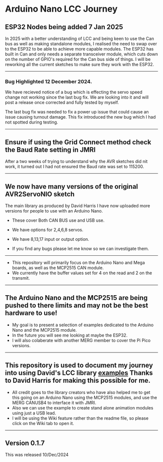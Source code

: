 # Arduino Nano LCC Journey

## ESP32 Nodes being added 7 Jan 2025

In 2025 with a better understanding of LCC and being keen to use the Can bus as well as making standalone modules, I realised the need to swap over to the ESP32 to be able to achieve more capable modules. The ESP32 has built in Can and only needs a separate transceiver module, which cuts down on the number of GPIO's required for the Can bus side of things. I will be reworking all the current sketches to make sure they work with the ESP32.

----

### Bug Highlighted 12 December 2024.

We have recieved notice of a bug which is effecting the servo speed change not working since the last bug fix. We are looking into it and will post a release once corrected and fully tested by myself.

The last bug fix was needed to fix a power up issue that could cause an issue causing turnout damage. This fix introduced the new bug which I had not spotted during testing.

----

## Ensure if using the Grid Connect method check the Baud Rate setting in JMRI

After a two weeks of trying to understand why the AVR sketches did nit work, it turned out I had not ensured the Baud rate was set to 115200.

----
## We now have many versions of the original AVR2ServoNIO sketch 

The main library as produced by David Harris I have now uploaded more versions for people to use with an Arduino Nano.

 - These cover Both CAN BUS use and USB use.
 - We have options for 2,4,6,8 servos.
 - We have 8,13,17 input or output option.

 - If you find any bugs please let me know so we can investigate them.

----

- This repository will primarily focus on the Arduino Nano and Mega boards, as well as the MCP2515 CAN module.
- We currently have the buffer values set for 4 on the read and 2 on the transmit.


----

## The Arduino Nano and the MCP2515 are being pushed to there limits and may not be the best hardware to use!

- My goal is to present a selection of examples dedicated to the Arduino Nano and the MCP2515 module.
- In the future you will see me looking at maybe the ESP32.
- I will also colaberate with another MERG member to cover the Pi Pico versions.

----

## This repository is used to document my journey into using David's LCC library [examples](https://github.com/openlcb/OpenLCB_Single_Thread) Thanks to David Harris for making this possible for me.

- All credit goes to the library creators who have also helped me to get this going on an Arduino Nano using the MCP2515 modules, and use the MERG CANUSB4 to interface it with JMRI.
- Also we can use the example to create stand alone animation modules using just a USB lead.
- I will be using the Wiki feature rather than the readme file, so please click on the Wiki tab to open it.

----

## Version 0.1.7

This was released 10/Dec/2024





